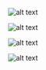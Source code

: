 ![alt text](https://github.com/Kesavan-V-Sparkout/Internship_Tasks/blob/main/Day10/userAuthenticationSystem/assets/Screenshot%20from%202024-04-18%2018-52-49.png?raw=true)

![alt text](https://github.com/Kesavan-V-Sparkout/Internship_Tasks/blob/main/Day10/userAuthenticationSystem/assets/Screenshot%20from%202024-04-18%2018-53-01.png?raw=true)

![alt text](https://github.com/Kesavan-V-Sparkout/Internship_Tasks/blob/main/Day10/userAuthenticationSystem/assets/Screenshot%20from%202024-04-18%2018-53-09.png?raw=true)

![alt text](https://github.com/Kesavan-V-Sparkout/Internship_Tasks/blob/main/Day10/userAuthenticationSystem/assets/Screenshot%20from%202024-04-18%2018-53-30.png?raw=true)